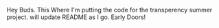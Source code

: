 Hey Buds. This Where I'm putting the code for the transperency summer project. will update README as I go. Early Doors!
